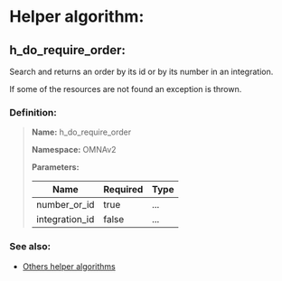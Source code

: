 # Helper algorithm:

## h_do_require_order:

Search and returns an order by its id or by its number in an integration.

If some of the resources are not found an exception is thrown.
    
### Definition:

> **Name:** h_do_require_order
> 
> **Namespace:** OMNAv2
>
> **Parameters:**
> 
> | Name | Required | Type |
> | --- | --- | --- |
> | number_or_id | true | ... |
> | integration_id | false | ... |

### See also:
* [Others helper algorithms](overview?id=h_do_require_order)